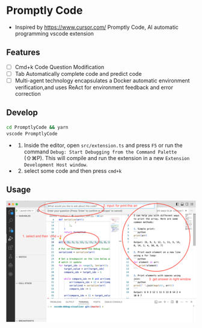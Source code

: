 # Promptly Code
* Inspired by https://www.cursor.com/
Promptly Code, AI automatic programming vscode extension

## Features

- [ ] Cmd+k Code Question Modification
- [ ] Tab Automatically complete code and predict code
- [ ] Multi-agent technology encapsulates a Docker automatic environment verification,and uses ReAct for environment feedback and error correction

## Develop

```sh
cd PromptlyCode && yarn
vscode PromptlyCode
```

* 1. Inside the editor, open `src/extension.ts` and press `F5` or run the command `Debug: Start Debugging from the Command Palette` (⇧⌘P). This will compile and run the extension in a new `Extension Development Host window`.

* 2. select some code and then press `cmd+k`

## Usage

![](./first-success-demo-select-ask.png)


